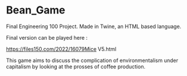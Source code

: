 # Bean_Game
Final Engineering 100 Project. Made in Twine, an HTML based language.  

Final version can be played here : 

https://files150.com/2022/16079Mice V5.html

This game aims to discuss the complication of environmentalism under capitalism by looking at the prosses of coffee production. 
